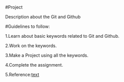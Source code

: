 #Project

Description about the Git and Github

#Guidelines to follow:

1.Learn about basic keywords related to Git and Github.

2.Work on the keywords.

3.Make a Project using all the keywords.

4.Complete the assignment.

5.Reference:[text](https://www.youtube.com/watch?v=Ez8F0nW6S-w&t=138s)